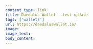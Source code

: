 ```yaml
---
content_type: link
title: Daedalus Wallet - test update
tags: ['wallets']
url: https://daedaluswallet.io/
image:
image_text:
body_content:
---
```

